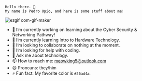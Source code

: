 ```
Hello there. 👋
My name is Pedro Opio, and here is some stuff about me!
```
![ezgif com-gif-maker](https://user-images.githubusercontent.com/33204548/190665571-f43df0d6-6258-4170-9e3c-98085fa8acca.gif)
- 🔭 I’m currently working on learning about the Cyber Security & Networking Pathway!
- 🌱 I’m currently learning Intro to Hardware Technology.
- 👯 I’m looking to collaborate on nothing at the moment.
- 🤔 I’m looking for help with coding.
- 💬 Ask me about technology.
- 📫 How to reach me: [meowking5@outlook.com](mailto:meowking5@outlook.com/)
- 😄 Pronouns: they/him
- ⚡ Fun fact: My favorite color is `#26ad4a`.

